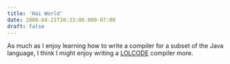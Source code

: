```yaml
---
title: 'Hai World'
date: 2008-04-21T20:33:00.000-07:00
draft: false
---
```


As much as I enjoy learning how to write a compiler for a subset of the Java language, I think I might enjoy writing a [LOLCODE](http://lolcode.com/examples/hai-world) compiler more.